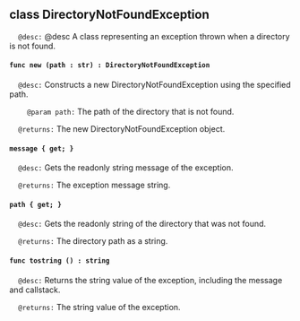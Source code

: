 ## class DirectoryNotFoundException

&nbsp;&nbsp;&nbsp;&nbsp;```@desc:``` @desc A class representing an exception thrown when a directory is not found.

#### ```func new (path : str) : DirectoryNotFoundException```

&nbsp;&nbsp;&nbsp;&nbsp;```@desc:``` Constructs a new DirectoryNotFoundException using the specified path.

&nbsp;&nbsp;&nbsp;&nbsp;&nbsp;&nbsp;&nbsp;&nbsp;```@param path:``` The path of the directory that is not found.

&nbsp;&nbsp;&nbsp;&nbsp;```@returns:``` The new DirectoryNotFoundException object.

#### ```message { get; }```

&nbsp;&nbsp;&nbsp;&nbsp;```@desc:``` Gets the readonly string message of the exception.

&nbsp;&nbsp;&nbsp;&nbsp;```@returns:``` The exception message string.

#### ```path { get; }```

&nbsp;&nbsp;&nbsp;&nbsp;```@desc:``` Gets the readonly string of the directory that was not found.

&nbsp;&nbsp;&nbsp;&nbsp;```@returns:``` The directory path as a string.

#### ```func tostring () : string```

&nbsp;&nbsp;&nbsp;&nbsp;```@desc:``` Returns the string value of the exception, including the message and callstack.

&nbsp;&nbsp;&nbsp;&nbsp;```@returns:``` The string value of the exception.

